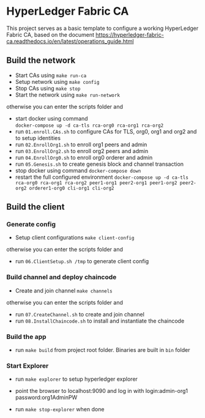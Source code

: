 # HyperLedger Fabric CA

This project serves as a basic template to configure a working HyperLedger Fabric CA, based on the document https://hyperledger-fabric-ca.readthedocs.io/en/latest/operations_guide.html

## Build the network

* Start CAs using
  ```make run-ca```
* Setup network using
  ```make config```
* Stop CAs using
  ```make stop```
* Start the network using
  ```make run-network```

otherwise you can enter the scripts folder and

* start docker using command  
  ```docker-compose up -d ca-tls rca-org0 rca-org1 rca-org2```
* run ```01.enroll.CAs.sh``` to configure CAs for TLS, org0, org1 and org2 and to setup identities
* run ```02.EnrollOrg1.sh``` to enroll org1 peers and admin
* run ```03.EnrollOrg2.sh``` to enroll org2 peers and admin
* run ```04.EnrollOrg0.sh``` to enroll org0 orderer and admin
* run ```05.Genesis.sh``` to create genesis block and channel transaction
* stop docker using command
  ```docker-compose down```
* restart the full configured environment
  ```docker-compose up -d ca-tls rca-org0 rca-org1 rca-org2 peer1-org1 peer2-org1 peer1-org2 peer2-org2 orderer1-org0 cli-org1 cli-org2```

## Build the client

### Generate config

* Setup client configurations
  ```make client-config```

otherwise you can enter the scripts folder and

* run ```06.ClientSetup.sh /tmp``` to generate client config

### Build channel and deploy chaincode

* Create and join channel
  ```make channels```

otherwise you can enter the scripts folder and

* run ```07.CreateChannel.sh``` to create and join channel
* run ```08.InstallChaincode.sh``` to install and instantiate the chaincode

### Build the app

* run ```make build``` from project root folder. Binaries are built in ```bin``` folder

### Start Explorer

* run ```make explorer``` to setup hyperledger explorer
* point the browser to localhost:9090 and log in with login:admin-org1 password:org1AdminPW

* run ```make stop-explorer``` when done
